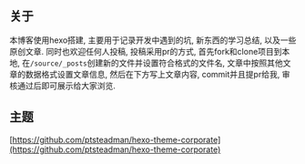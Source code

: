 ## 关于

本博客使用hexo搭建, 主要用于记录开发中遇到的坑, 新东西的学习总结, 以及一些原创文章.
同时也欢迎任何人投稿, 投稿采用pr的方式, 首先fork和clone项目到本地, 在`/source/_posts`创建新的文件并设置符合格式的文件名, 文章中按照其他文章的数据格式设置文章信息, 然后在下方写上文章内容, commit并且提pr给我, 审核通过后即可展示给大家浏览.

## 主题
[https://github.com/ptsteadman/hexo-theme-corporate](https://github.com/ptsteadman/hexo-theme-corporate)